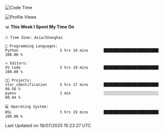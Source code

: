 <!--START_SECTION:waka-->
![Code Time](http://img.shields.io/badge/Code%20Time-3%2C036%20hrs%2022%20mins-blue)

![Profile Views](http://img.shields.io/badge/Profile%20Views-0-blue)

📊 **This Week I Spent My Time On** 

```text
🕑︎ Time Zone: Asia/Shanghai

💬 Programming Languages: 
Python                   5 hrs 19 mins       █████████████████████████   100.00 % 

🔥 Editors: 
VS Code                  5 hrs 19 mins       █████████████████████████   100.00 % 

🐱‍💻 Projects: 
star_identification      5 hrs 17 mins       █████████████████████████   99.56 % 
pyenv                    1 min               ░░░░░░░░░░░░░░░░░░░░░░░░░   00.44 % 

💻 Operating System: 
WSL                      5 hrs 19 mins       █████████████████████████   100.00 % 
```


 Last Updated on 18/07/2025 15:23:27 UTC
<!--END_SECTION:waka-->
